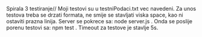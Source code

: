 Spirala 3 testiranje//
Moji testovi su u testniPodaci.txt vec navedeni.
Za unos testova treba se drzati formata, ne smije se stavljati viska space, kao ni ostaviti prazna linija.
Server se pokrece sa: node server.js .
Onda se poslije porenu testovi sa: npm test .
Timeout za testove je stavlje 5s.